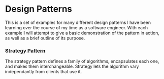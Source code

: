 <h1>Design Patterns</h1>
<p>This is a set of examples for many different design patterns I have been learning over the course of my time as a software engineer.
With each example I will attempt to give a basic demonstration of the pattern in action, as well as a brief outline of its purpose.</p>

<h3><a href="https://github.com/JoshuaSledden/design-patterns/tree/master/strategy">Strategy Pattern</a></h3>
The strategy pattern defines a family of algorithms, encapsulates each one, and makes them interchangeable.
Strategy lets the algorithm vary independantly from clients that use it.
